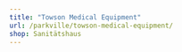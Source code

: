 ```yaml
---
title: "Towson Medical Equipment"
url: /parkville/towson-medical-equipment/
shop: Sanitätshaus
---
```

